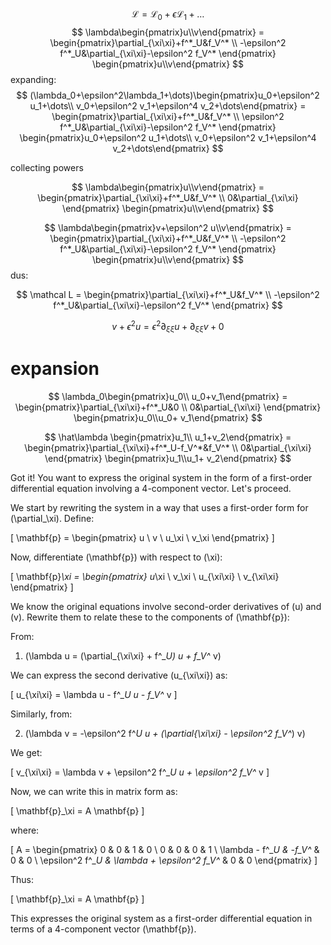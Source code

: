 $$
\mathcal L = \mathcal L_0+\epsilon \mathcal L_1+\dots
$$
$$
	\lambda\begin{pmatrix}u\\v\end{pmatrix} = \begin{pmatrix}\partial_{\xi\xi}+f^*_U&f_V^* \\ -\epsilon^2 f^*_U&\partial_{\xi\xi}-\epsilon^2 f_V^* \end{pmatrix} \begin{pmatrix}u\\v\end{pmatrix}
$$
expanding:
$$
(\lambda_0+\epsilon^2\lambda_1+\dots)\begin{pmatrix}u_0+\epsilon^2 u_1+\dots\\ v_0+\epsilon^2 v_1+\epsilon^4 v_2+\dots\end{pmatrix} = \begin{pmatrix}\partial_{\xi\xi}+f^*_U&f_V^* \\ \epsilon^2 f^*_U&\partial_{\xi\xi}-\epsilon^2 f_V^* \end{pmatrix} \begin{pmatrix}u_0+\epsilon^2 u_1+\dots\\ v_0+\epsilon^2 v_1+\epsilon^4 v_2+\dots\end{pmatrix}
$$

collecting powers

$$
\lambda\begin{pmatrix}u\\v\end{pmatrix} = \begin{pmatrix}\partial_{\xi\xi}+f^*_U&f_V^* \\ 0&\partial_{\xi\xi} \end{pmatrix} \begin{pmatrix}u\\v\end{pmatrix}
$$


$$
\lambda\begin{pmatrix}v+\epsilon^2 u\\v\end{pmatrix} = \begin{pmatrix}\partial_{\xi\xi}+f^*_U&f_V^* \\ -\epsilon^2 f^*_U&\partial_{\xi\xi}-\epsilon^2 f_V^* \end{pmatrix} \begin{pmatrix}u\\v\end{pmatrix}
$$
dus:

$$
\mathcal L = \begin{pmatrix}\partial_{\xi\xi}+f^*_U&f_V^* \\ -\epsilon^2 f^*_U&\partial_{\xi\xi}-\epsilon^2 f_V^* \end{pmatrix} 
$$

$$
v+\epsilon^2 u = \epsilon^2\partial_{\xi\xi} u+\partial_{\xi\xi}v+0
$$

# expansion
$$
\lambda_0\begin{pmatrix}u_0\\ u_0+v_1\end{pmatrix} = \begin{pmatrix}\partial_{\xi\xi}+f^*_U&0 \\ 0&\partial_{\xi\xi} \end{pmatrix} \begin{pmatrix}u_0\\u_0+ v_1\end{pmatrix}
$$

$$
		\hat\lambda \begin{pmatrix}u_1\\ u_1+v_2\end{pmatrix} = \begin{pmatrix}\partial_{\xi\xi}+f^*_U-f_V^*&f_V^* \\ 0&\partial_{\xi\xi} \end{pmatrix} \begin{pmatrix}u_1\\u_1+ v_2\end{pmatrix}
$$





Got it! You want to express the original system in the form of a first-order differential equation involving a 4-component vector. Let's proceed.

We start by rewriting the system in a way that uses a first-order form for \(\partial_\xi\). Define:

\[
\mathbf{p} = \begin{pmatrix} u \\ v \\ u_\xi \\ v_\xi \end{pmatrix}
\]

Now, differentiate \(\mathbf{p}\) with respect to \(\xi\):

\[
\mathbf{p}_\xi = \begin{pmatrix} u_\xi \\ v_\xi \\ u_{\xi\xi} \\ v_{\xi\xi} \end{pmatrix}
\]

We know the original equations involve second-order derivatives of \(u\) and \(v\). Rewrite them to relate these to the components of \(\mathbf{p}\):

From:

1. \(\lambda u = (\partial_{\xi\xi} + f^*_U) u + f_V^* v\)

We can express the second derivative \(u_{\xi\xi}\) as:

\[
u_{\xi\xi} = \lambda u - f^*_U u - f_V^* v
\]

Similarly, from:

2. \(\lambda v = -\epsilon^2 f^*_U u + (\partial_{\xi\xi} - \epsilon^2 f_V^*) v\)

We get:

\[
v_{\xi\xi} = \lambda v + \epsilon^2 f^*_U u + \epsilon^2 f_V^* v
\]

Now, we can write this in matrix form as:

\[
\mathbf{p}_\xi = A \mathbf{p}
\]

where:

\[
A = \begin{pmatrix}
0 & 0 & 1 & 0 \\
0 & 0 & 0 & 1 \\
\lambda - f^*_U & -f_V^* & 0 & 0 \\
\epsilon^2 f^*_U & \lambda + \epsilon^2 f_V^* & 0 & 0
\end{pmatrix}
\]

Thus:

\[
\mathbf{p}_\xi = A \mathbf{p}
\]

This expresses the original system as a first-order differential equation in terms of a 4-component vector \(\mathbf{p}\).
